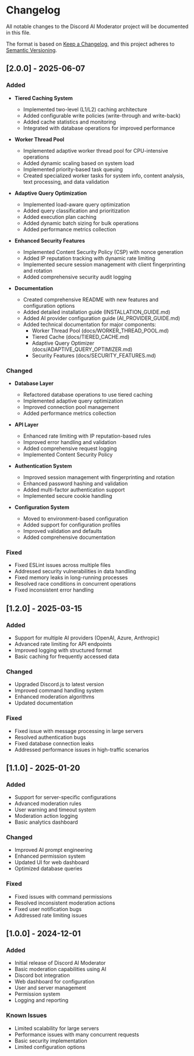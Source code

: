 # Changelog

All notable changes to the Discord AI Moderator project will be documented in this file.

The format is based on [Keep a Changelog](https://keepachangelog.com/en/1.0.0/),
and this project adheres to [Semantic Versioning](https://semver.org/spec/v2.0.0.html).

## [2.0.0] - 2025-06-07

### Added

- **Tiered Caching System**
  - Implemented two-level (L1/L2) caching architecture
  - Added configurable write policies (write-through and write-back)
  - Added cache statistics and monitoring
  - Integrated with database operations for improved performance

- **Worker Thread Pool**
  - Implemented adaptive worker thread pool for CPU-intensive operations
  - Added dynamic scaling based on system load
  - Implemented priority-based task queuing
  - Created specialized worker tasks for system info, content analysis, text processing, and data validation

- **Adaptive Query Optimization**
  - Implemented load-aware query optimization
  - Added query classification and prioritization
  - Added execution plan caching
  - Added dynamic batch sizing for bulk operations
  - Added performance metrics collection

- **Enhanced Security Features**
  - Implemented Content Security Policy (CSP) with nonce generation
  - Added IP reputation tracking with dynamic rate limiting
  - Implemented secure session management with client fingerprinting and rotation
  - Added comprehensive security audit logging

- **Documentation**
  - Created comprehensive README with new features and configuration options
  - Added detailed installation guide (INSTALLATION_GUIDE.md)
  - Added AI provider configuration guide (AI_PROVIDER_GUIDE.md)
  - Added technical documentation for major components:
    - Worker Thread Pool (docs/WORKER_THREAD_POOL.md)
    - Tiered Cache (docs/TIERED_CACHE.md)
    - Adaptive Query Optimizer (docs/ADAPTIVE_QUERY_OPTIMIZER.md)
    - Security Features (docs/SECURITY_FEATURES.md)

### Changed

- **Database Layer**
  - Refactored database operations to use tiered caching
  - Implemented adaptive query optimization
  - Improved connection pool management
  - Added performance metrics collection

- **API Layer**
  - Enhanced rate limiting with IP reputation-based rules
  - Improved error handling and validation
  - Added comprehensive request logging
  - Implemented Content Security Policy

- **Authentication System**
  - Improved session management with fingerprinting and rotation
  - Enhanced password hashing and validation
  - Added multi-factor authentication support
  - Implemented secure cookie handling

- **Configuration System**
  - Moved to environment-based configuration
  - Added support for configuration profiles
  - Improved validation and defaults
  - Added comprehensive documentation

### Fixed

- Fixed ESLint issues across multiple files
- Addressed security vulnerabilities in data handling
- Fixed memory leaks in long-running processes
- Resolved race conditions in concurrent operations
- Fixed inconsistent error handling

## [1.2.0] - 2025-03-15

### Added

- Support for multiple AI providers (OpenAI, Azure, Anthropic)
- Advanced rate limiting for API endpoints
- Improved logging with structured format
- Basic caching for frequently accessed data

### Changed

- Upgraded Discord.js to latest version
- Improved command handling system
- Enhanced moderation algorithms
- Updated documentation

### Fixed

- Fixed issue with message processing in large servers
- Resolved authentication bugs
- Fixed database connection leaks
- Addressed performance issues in high-traffic scenarios

## [1.1.0] - 2025-01-20

### Added

- Support for server-specific configurations
- Advanced moderation rules
- User warning and timeout system
- Moderation action logging
- Basic analytics dashboard

### Changed

- Improved AI prompt engineering
- Enhanced permission system
- Updated UI for web dashboard
- Optimized database queries

### Fixed

- Fixed issues with command permissions
- Resolved inconsistent moderation actions
- Fixed user notification bugs
- Addressed rate limiting issues

## [1.0.0] - 2024-12-01

### Added

- Initial release of Discord AI Moderator
- Basic moderation capabilities using AI
- Discord bot integration
- Web dashboard for configuration
- User and server management
- Permission system
- Logging and reporting

### Known Issues

- Limited scalability for large servers
- Performance issues with many concurrent requests
- Basic security implementation
- Limited configuration options